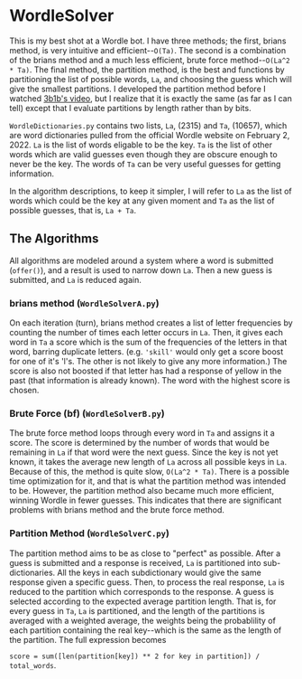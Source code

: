 # WordleSolver

This is my best shot at a Wordle bot. I have three methods; the first, brians method, is very intuitive and efficient--`O(Ta)`. The second is a combination of the brians method and a much less efficient, brute force method--`O(La^2 * Ta)`. The final method, the partition method, is the best and functions by partitioning the list of possible words, `La`, and choosing the guess which will give the smallest partitions. I developed the partition method before I watched <a href="https://youtu.be/v68zYyaEmEA">3b1b's video</a>, but I realize that it is exactly the same (as far as I can tell) except that I evaluate partitions by length rather than by bits.

`WordleDictionaries.py` contains two lists, `La`, (2315) and `Ta`, (10657), which are word dictionaries pulled from the official Wordle website on February 2, 2022. `La` is the list of words eligable to be the key. `Ta` is the list of other words which are valid guesses even though they are obscure enough to never be the key. The words of `Ta` can be very useful guesses for getting information.

In the algorithm descriptions, to keep it simpler, I will refer to `La` as the list of words which could be the key at any given moment and `Ta` as the list of possible guesses, that is, `La + Ta`.

## The Algorithms

All algorithms are modeled around a system where a word is submitted (`offer()`), and a result is used to narrow down `La`. Then a new guess is submitted, and `La` is reduced again. 

### brians method (`WordleSolverA.py`)

On each iteration (turn), brians method creates a list of letter frequencies by counting the number of times each letter occurs in `La`. Then, it gives each word in `Ta` a score which is the sum of the frequencies of the letters in that word, barring duplicate letters. (e.g. `'skill'` would only get a score boost for one of it's 'l's. The other is not likely to give any more information.) The score is also not boosted if that letter has had a response of yellow in the past (that information is already known). The word with the highest score is chosen.

### Brute Force (bf) (`WordleSolverB.py`)

The brute force method loops through every word in `Ta` and assigns it a score. The score is determined by the number of words that would be remaining in `La` if that word were the next guess. Since the key is not yet known, it takes the average new length of `La` across all possible keys in `La`. Because of this, the method is quite slow, `O(La^2 * Ta)`. There is a possible time optimization for it, and that is what the partition method was intended to be. However, the partition method also became much more efficient, winning Wordle in fewer guesses. This indicates that there are significant problems with brians method and the brute force method. 

### Partition Method (`WordleSolverC.py`)

The partition method aims to be as close to "perfect" as possible. After a guess is submitted and a response is received, `La` is partitioned into sub-dictionaries. All the keys in each subdictionary would give the same response given a specific guess. Then, to process the real response, `La` is reduced to the partition which corresponds to the response. A guess is selected according to the expected average partition length. That is, for every guess in `Ta`, `La` is partitioned, and the length of the partitions is averaged with a weighted average, the weights being the probablility of each partition containing the real key--which is the same as the length of the partition. The full expression becomes 

```score = sum([len(partition[key]) ** 2 for key in partition]) / total_words```. 
